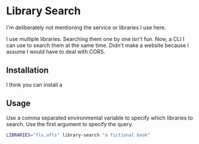 # Library Search

I'm deliberately not mentioning the service or libraries I use here.

I use multiple libraries. Searching them one by one isn't fun. Now, a CLI I can
use to search them at the same time. Didn't make a website because I assume I
would have to deal with CORS.

## Installation

I think you can install a

## Usage

Use a comma separated environmental variable to specify which libraries to
search. Use the first argument to specify the query.

```sh
LIBRARIES="fls,afls" library-search "a fictional book"
```
